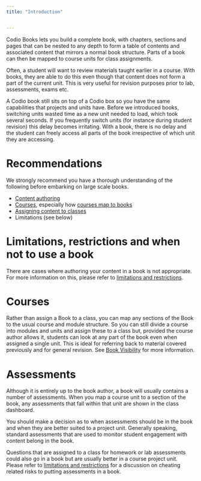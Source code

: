 ```yaml
---
title: "Introduction"


---
```


Codio Books lets you build a complete book, with chapters, sections and pages that can be nested to any depth to form a table of contents and associated content that mirrors a normal book structure. Parts of a book can then be mapped to course units for class assignments.

Often, a student will want to review materials taught earlier in a course. With books, they are able to do this even though that content does not form a part of the current unit. This is very useful for revision purposes prior to lab, assessments, exams etc.

A Codio book still sits on top of a Codio box so you have the same capabilities that projects and units have. Before we introduced books, switching units wasted time as a new unit needed to load, which took several seconds. If you frequently switch units (for instance during student revision) this delay becomes irritating. With a book, there is no delay and the student can freely access all parts of the book irrespective of which unit they are accessing.

# Recommendations
We strongly recommend you have a thorough understanding of the following before embarking on large scale books.

- [Content authoring](/content/authoring)
- [Courses](/courses), especially how [courses map to books](/courses/units/unit-add)
- [Assigning content to classes](/classes/unitmanagement/assign-module)
- Limitations (see below)

# Limitations, restrictions and when not to use a book
There are cases where authoring your content in a book is not appropriate. For more information on this, please refer to [limitations and restrictions](/books/limitations).


# Courses
Rather than assign a Book to a class, you can map any sections of the Book to the usual course and module structure. So you can still divide a course into modules and units and assign these to a class but, provided the course author allows it, students can look at any part of the book even when assigned a single unit. This is ideal for referring back to material covered previously and for general revision. See [Book Visibility](/classes/classmanagement/bookvisibility) for more information.

# Assessments
Although it is entirely up to the book author, a book will usually contains a number of assessments. When you map a course unit to a section of the book, any assessments that fall within that unit are shown in the class dashboard.

You should make a decision as to when assessments should be in the book and when they are better suited to a project unit. Generally speaking, standard assessments that are used to monitor student engagement with content belong in the book.

Questions that are assigned to a class for homework or lab assessments could also go in a book but are usually better in a course project unit. Please refer to [limitations and restrictions](/books/limitations) for a discussion on cheating related risks to putting assessments in a book.

